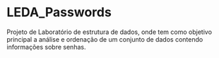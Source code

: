 # LEDA_Passwords
Projeto de Laboratório de estrutura de dados, onde tem como objetivo principal a análise e ordenação de um conjunto de dados contendo informações sobre senhas.
